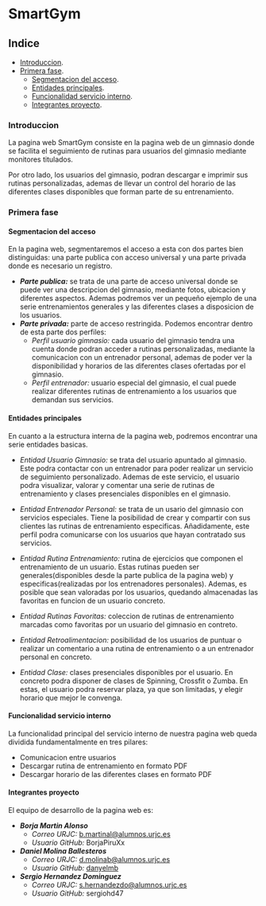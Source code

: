 # SmartGym
## Indice
- [Introduccion](#id1). 
- [Primera fase](#id2). 
    - [Segmentacion del acceso](#id3). 
    - [Entidades principales](#id4).
    - [Funcionalidad servicio interno](#id5). 
    - [Integrantes proyecto](#id6).
    
### Introduccion<a name="id1"></a>
La pagina web SmartGym consiste en la pagina web de un gimnasio donde se facilita el seguimiento de rutinas para usuarios del gimnasio mediante monitores titulados.  

Por otro lado, los usuarios del gimnasio, podran descargar e imprimir sus rutinas personalizadas, ademas de llevar un control del horario de las diferentes clases disponibles que forman parte de su entrenamiento.

### Primera fase<a name="id2"></a>
#### Segmentacion del acceso<a name="id3"></a>
En la pagina web, segmentaremos el acceso a esta con dos partes bien distinguidas: una parte publica con acceso universal y una parte privada donde es necesario un registro.
   - ***Parte publica:*** se trata de una parte de acceso universal donde se puede ver una descripcion del gimnasio, mediante fotos, ubicacion y diferentes aspectos.  Ademas podremos ver un pequeño ejemplo de una serie entrenamientos generales y las diferentes clases a disposicion de los usuarios.
   - ***Parte privada:*** parte de acceso restringida.  Podemos encontrar dentro de esta parte dos perfiles:
       - _Perfil usuario gimnasio:_ cada usuario del gimnasio tendra una cuenta donde podran acceder a rutinas personalizadas, mediante la comunicacion con un entrenador personal, ademas de poder ver la disponibilidad y horarios de las diferentes clases ofertadas por el gimnasio.
       - _Perfil entrenador:_ usuario especial del gimnasio, el cual puede realizar diferentes rutinas de entrenamiento a los usuarios que demandan sus servicios.

#### Entidades principales<a name="id4"></a>
En cuanto a la estructura interna de la pagina web, podremos encontrar una serie entidades basicas. 

   - _Entidad Usuario Gimnasio:_ se trata del usuario apuntado al gimnasio. Este podra contactar con un entrenador para poder realizar un servicio de seguimiento personalizado. Ademas de este servicio, el usuario podra visualizar, valorar y comentar una serie de rutinas de entrenamiento y clases presenciales disponibles en el gimnasio.
   
   - _Entidad Entrenador Personal:_ se trata de un usario del gimnasio con servicios especiales. Tiene la posibilidad de crear y compartir con sus clientes las rutinas de entrenamiento especificas. Añadidamente, este perfil podra comunicarse con los usuarios que hayan contratado sus servicios.
   
   - _Entidad Rutina Entrenamiento:_ rutina de ejercicios que componen el entrenamiento de un usuario. Estas rutinas pueden ser generales(disponibles desde la parte publica de la pagina web) y especificas(realizadas por los entrenadores personales).
    Ademas, es posible que sean valoradas por los usuarios, quedando almacenadas las favoritas en funcion de un usuario concreto.
     
   - _Entidad Rutinas Favoritas:_ coleccion de rutinas de entrenamiento marcadas como favoritas por un usuario del gimnasio en contreto.
   
   - _Entidad Retroalimentacion:_ posibilidad de los usuarios de puntuar o realizar un comentario a una rutina de entrenamiento o a un entrenador personal en concreto. 
   
   - _Entidad Clase:_ clases presenciales disponibles por el usuario. En concreto podra disponer de clases de Spinning, Crossfit o Zumba. En estas, el usuario podra reservar plaza, ya que son limitadas, y elegir horario que mejor le convenga.

#### Funcionalidad servicio interno<a name="id5"></a>
La funcionalidad principal del servicio interno de nuestra pagina web queda dividida fundamentalmente en tres pilares:
   - Comunicacion entre usuarios
   - Descargar rutina de entrenamiento en formato PDF
   - Descargar horario de las diferentes clases en formato PDF
   
#### Integrantes proyecto<a name="id6"></a>
El equipo de desarrollo de la pagina web es:
   - ***Borja Martin Alonso***
      - _Correo URJC:_ b.martinal@alumnos.urjc.es
      - _Usuario GitHub:_ BorjaPiruXx
   - ***Daniel Molina Ballesteros***
      - _Correo URJC:_ d.molinab@alumnos.urjc.es
      - _Usuario GitHub:_ [danyelmb](https://github.com/danyelmb)
   - ***Sergio Hernandez Dominguez***
      - _Correo URJC:_ s.hernandezdo@alumnos.urjc.es
      - _Usuario GitHub:_ sergiohd47
